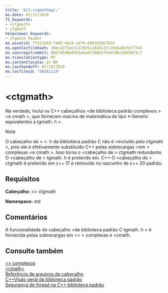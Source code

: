 ```yaml
---
title: '&lt;ctgmath&gt;'
ms.date: 07/11/2019
f1_keywords:
- <ctgmath>
- ctgmath
helpviewer_keywords:
- ctgmath header
ms.assetid: ff521893-f445-4dc8-a2f6-699185bb7024
ms.openlocfilehash: 30eca273ac41139251c024c27c16d4adefe7f784
ms.sourcegitcommit: 0867d648e0955ebad7260b5fbebfd6cd4d58f3c7
ms.translationtype: MT
ms.contentlocale: pt-BR
ms.lasthandoff: 07/19/2019
ms.locfileid: "68341114"
---
```

# <a name="ltctgmathgt"></a>&lt;ctgmath&gt;

Na verdade, inclui os C++ cabeçalhos \<de biblioteca padrão complexos > \<e cmath >, que fornecem macros de matemática de tipo \<-Generic equivalentes a tgmath. h >.

> [!NOTE]
> O cabeçalho de > \<. h da biblioteca padrão C não é \<incluído pelo ctgmath >, pois ele é efetivamente substituído C++ pelas sobrecargas \<em > complexas \<e cmath >. Isso torna o \<cabeçalho de > ctgmath redundante. O \<cabeçalho de > tgmath. h é preterido em. C++ O \<cabeçalho de > ctgmath é preterido em c++ 17 e removido no rascunho de c++ 20 padrão.

## <a name="requirements"></a>Requisitos

**Cabeçalho:** \<> ctgmath

**Namespace:** std

## <a name="remarks"></a>Comentários

A funcionalidade do cabeçalho \<de biblioteca padrão C tgmath. h > é fornecida pelas sobrecargas em \<> > complexas e \<cmath.

## <a name="see-also"></a>Consulte também

[\<> complexos](complex.md)\
[\<cmath>](cmath.md)\
[Referência de arquivos de cabeçalho](cpp-standard-library-header-files.md)\
[C++Visão geral da biblioteca padrão](cpp-standard-library-overview.md)\
[Segurança de thread na C++ biblioteca padrão](thread-safety-in-the-cpp-standard-library.md)
